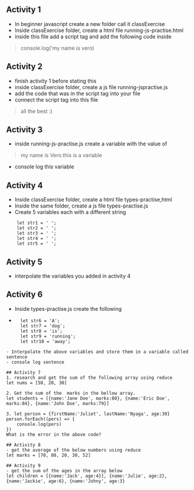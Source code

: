 ## Activity 1

- In beginner javascript create a new folder call it classExercise
- Inside classExercise folder, create a html file running-js-practise.html
- inside this file add a script tag and add the following code inside
> console.log('my name is vero)

 ## Activity 2
 - finish activity 1 before stating this
 - inside classExercise folder, create a js file running-jspractise.js
 - add the code that was in the script tag into your file
 - connect the script tag into this file

> all the best :)

## Activity 3
- inside running-js-practise.js create a variable with the value of 
> my name is Vero.this is a variable
- console log this variable
## Activity 4
- Inside classExercise folder, create a html file types-practise,html
- Inside the same folder, create a js file types-practise.js
- Create 5 variables each with a different string

```
    let str1 = ' ';
    let str2 = ' ';
    let str3 = ' ';
    let str4 = ' ';
    let str5 = ' ';
```
## Activity 5
- interpolate the variables you added in activity 4
## Activity 6
- Inside types-practise.js create the following
- ```
    let str6 = 'A';
    let str7 = 'dog';
    let str8 = 'is';
    let str9 = 'running';
    let str10 = 'away';
```
- Interpolate the above variables and store them in a variable called sentence
- console log sentence

## Activity 7
1. research and get the sum of the following array using reduce 
let nums = [50, 20, 30]

2. Get the sum of the  marks in the bellow array.
let students = [{name:'Jane Doe', marks:80}, {name:'Eric Doe', marks:84}, {name:'John Doe', marks:79}]

3. let person = {firstName:'Juliet', lastName:'Nyaga', age:30}
person.forEach((pers) => {
    console.log(pers)
})
What is the error in the above code?

## Activity 8
- get the average of the below numbers using reduce
let marks = [70, 80, 20, 30, 52]

## Activity 9
- get the sum of the ages in the array below
let children = [{name:'Jack', age:4}], {name:'Julie', age:2}, {name:'Jackie', age:6}, {name:'Johny', age:3}
